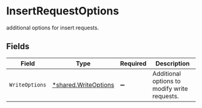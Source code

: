 # InsertRequestOptions

additional options for insert requests.


## Fields

| Field                                                       | Type                                                        | Required                                                    | Description                                                 |
| ----------------------------------------------------------- | ----------------------------------------------------------- | ----------------------------------------------------------- | ----------------------------------------------------------- |
| `WriteOptions`                                              | [*shared.WriteOptions](../../models/shared/writeoptions.md) | :heavy_minus_sign:                                          | Additional options to modify write requests.                |